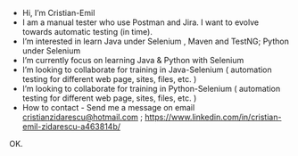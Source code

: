 - Hi, I’m Cristian-Emil
- I am a manual tester who use Postman and Jira. I want to evolve towards automatic testing (in time).
- I’m interested in learn Java under Selenium , Maven and TestNG; Python under Selenium
- I’m currently focus on learning Java & Python with Selenium
- I’m looking to collaborate for training in Java-Selenium ( automation testing for different web page, sites, files, etc. )
- I’m looking to collaborate for training in Python-Selenium ( automation testing for different web page, sites, files, etc. )   
- How to contact - Send me a message on email cristianzidarescu@hotmail.com ; https://www.linkedin.com/in/cristian-emil-zidarescu-a463814b/


<!---
Cristian-Emil/Cristian-Emil is a ✨ special ✨ repository because its `README.md` (this file) appears on your GitHub profile.
You can click the Preview link to take a look at your changes.
--->
OK.
